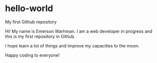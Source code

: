 # hello-world
My first Github repository

Hi! My name is Emerson Warhman. I am a web developer in progress and this is my first repository in Github.

I hope learn a lot of things and improve my capacities to the moon.

Happy coding to everyone!

